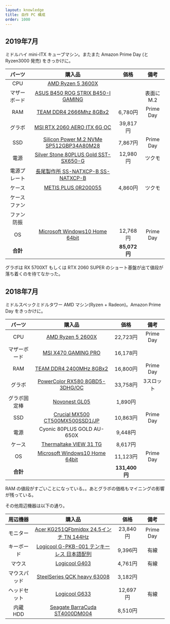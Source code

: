 ```yaml
---
layout: knowledge
title: 自作 PC 構成
order: 1000
---
```


## 2019年7月

ミドルハイ mini-ITX キューブマシン。またまた Amazon Prime Day (と Ryzen3000 発売) をきっかけに。

|    パーツ    |                            購入品                            |     価格     |    備考    |
| :----------: | :----------------------------------------------------------: | :----------: | :--------: |
|     CPU      | [AMD Ryzen 5 3600X](https://www.amazon.co.jp/dp/B07SQBFN2D)  |              |            |
| マザーボード | [ASUS B450 ROG STRIX B450-I GAMING](https://www.amazon.co.jp/dp/B07FKTSWNG) |              | 表面に M.2 |
|     RAM      | [TEAM DDR4 2666Mhz 8GBx2](https://www.amazon.co.jp/dp/B07HJWXKXP) |   6,780円    | Prime Day  |
|    グラボ    | [MSI RTX 2060 AERO ITX 6G OC](https://www.amazon.co.jp/dp/B07N2XPBC4) |   39,817円   |            |
|     SSD      | [Silicon Power M.2 NVMe SP512GBP34A80M28](https://www.amazon.co.jp/dp/B07MV91LKW) |   7,867円    | Prime Day  |
|     電源     | [Silver Stone 80PLUS Gold SST-SX650-G](https://www.amazon.co.jp/dp/B0756NNRB5) |   12,980円   |   ツクモ   |
| 電源プレート | [長尾製作所 SS-NATXCP-B SS-NATXCP-B](https://www.amazon.co.jp/dp/B00PNVUKW4) |              |            |
|    ケース    | [METIS PLUS 0R200055](https://www.amazon.co.jp/dp/B01N9DOWZL) |   4,860円    |   ツクモ   |
| ケースファン |                                                              |              |            |
|  ファン防振  |                                                              |              |            |
|      OS      | [Microsoft Windows10 Home 64bit](https://www.amazon.co.jp/dp/B0141WUHFK) |   12,768円   | Prime Day  |
|   **合計**   |                                                              | **85,072円** |            |

グラボは RX 5700XT もしくは RTX 2060 SUPER のショート基盤が出て値段が落ち着くのを待てなかった。



## 2018年7月

ミドルスペックミドルタワー AMD マシン(Ryzen + Radeon)。Amazon Prime Day をきっかけに。

|    パーツ    |                            購入品                            |     価格      |   備考    |
| :----------: | :----------------------------------------------------------: | :-----------: | :-------: |
|     CPU      | [AMD Ryzen 5 2600X](https://www.amazon.co.jp/dp/B07B428V2L)  |   22,723円    | Prime Day |
| マザーボード | [MSI X470 GAMING PRO](https://www.amazon.co.jp/dp/B07DXQBSS9) |   16,178円    |           |
|     RAM      | [TEAM DDR4 2400MHz 8GBx2](https://www.amazon.co.jp/dp/B012MVAHPW) |   16,800円    | Prime Day |
|    グラボ    | [PowerColor RX580 8GBD5-3DHG/OC](https://www.amazon.co.jp/dp/B06ZZCV9SY) |   33,758円    | 3スロット |
| グラボ固定棒 |   [Novonest GL05](https://www.amazon.co.jp/dp/B076JDVYT9)    |    1,890円    |           |
|     SSD      | [Crucial MX500 CT500MX500SSD1/JP](https://www.amazon.co.jp/dp/B077PPN5NN) |   10,863円    | Prime Day |
|     電源     |                  Cyonic 80PLUS GOLD AU-650X                  |    9,448円    |           |
|    ケース    | [Thermaltake VIEW 31 TG](https://www.amazon.co.jp/dp/B01N4PQFC2) |    8,617円    |           |
|      OS      | [Microsoft Windows10 Home 64bit](https://www.amazon.co.jp/dp/B0141WUHFK) |   11,123円    | Prime Day |
|   **合計**   |                                                              | **131,400円** |           |

RAM の値段がすごいことになっている。。あとグラボの価格もマイニングの影響が残っている。

その他周辺機器は以下の通り。

|   周辺機器   |                            購入品                            |   価格   |   備考    |
| :----------: | :----------------------------------------------------------: | :------: | :-------: |
|   モニター   | [Acer KG251QFbmidpx 24.5インチ TN 144Hz](https://www.amazon.co.jp/dp/B0756CV1CG) | 23,840円 | Prime Day |
|  キーボード  | [Logicool G-PKB-001 テンキーレス 日本語配列](https://www.amazon.co.jp/dp/B06XHGP2TT) | 9,396円  |   有線    |
|    マウス    |   [Logicool G403](https://www.amazon.co.jp/dp/B01LYTNW7V)    | 4,761円  |   有線    |
| マウスパッド | [SteelSeries QCK heavy 63008](https://www.amazon.co.jp/dp/B000V7ARAU) | 3,182円  |           |
| ヘッドセット |   [Logicool G633](https://www.amazon.co.jp/dp/B0158F7GV2)    | 12,697円 |   有線    |
|   内蔵 HDD   | [Seagate BarraCuda ST4000DM004](https://www.amazon.co.jp/dp/B073ZGQZM1) | 8,510円  |           |


